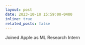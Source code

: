 ```yaml
---
layout: post
date: 2023-10-10 15:59:00-0400
inline: true
related_posts: false
---
```


Joined Apple as ML Research Intern